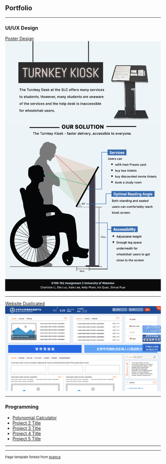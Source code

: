 ## Portfolio

---

### UI/UX Design 

[Poster Design](https://www.figma.com/file/pLskBTZBdex13pq3FxNC1t/162-final-assignment-poster?node-id=0%3A1)
<img src="images/Tabloid - 4.png"/>

---
[Website Duplicated](https://nw5wlf.axshare.com)
<img src="images/Screen Shot 2022-07-29 at 9.50.50 PM.png"/>

---

### Programming

- [Polynomial Calculator](http://example.com/)
- [Project 2 Title](http://example.com/)
- [Project 3 Title](http://example.com/)
- [Project 4 Title](http://example.com/)
- [Project 5 Title](http://example.com/)

---




---
<p style="font-size:11px">Page template forked from <a href="https://github.com/evanca/quick-portfolio">evanca</a></p>
<!-- Remove above link if you don't want to attibute -->
